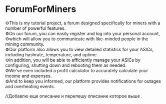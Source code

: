 # ForumForMiners
⚙This is my tutorial project, a forum designed specifically for miners with a number of powerful features.<br>
⚙On our forum, you can easily register and log into your personal account, <br>
⚙which will allow you to communicate with like-minded people in the mining community. <br>
⚙Our platform also allows you to view detailed statistics for your ASICs, including hashrate, temperature, and uptime. <br>
⚙In addition, you will be able to efficiently manage your ASICs by configuring, shutting down and rebooting them as needed. <br>
⚙We've even included a profit calculator to accurately calculate your income and expenses. <br>
⚙And to keep you informed, our platform provides notifications for outages and overheating events.<br>

//Добавлю еще описание и перепешу описание которое выше .
